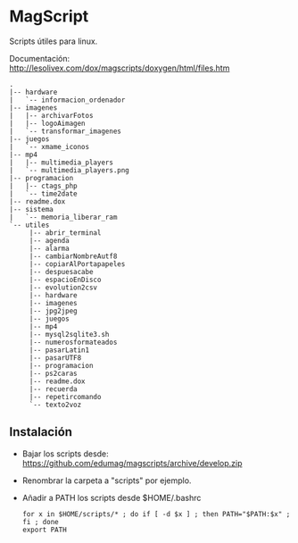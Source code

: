 # MagScript #

Scripts útiles para linux.

Documentación: http://lesolivex.com/dox/magscripts/doxygen/html/files.htm

~~~~
.
|-- hardware
|   `-- informacion_ordenador
|-- imagenes
|   |-- archivarFotos
|   |-- logoAimagen
|   `-- transformar_imagenes
|-- juegos
|   `-- xmame_iconos
|-- mp4
|   |-- multimedia_players
|   `-- multimedia_players.png
|-- programacion
|   |-- ctags_php
|   `-- time2date
|-- readme.dox
|-- sistema
|   `-- memoria_liberar_ram
`-- utiles
     |-- abrir_terminal 
     |-- agenda
     |-- alarma 
     |-- cambiarNombreAutf8 
     |-- copiarAlPortapapeles 
     |-- despuesacabe 
     |-- espacioEnDisco 
     |-- evolution2csv
     |-- hardware 
     |-- imagenes 
     |-- jpg2jpeg 
     |-- juegos 
     |-- mp4 
     |-- mysql2sqlite3.sh 
     |-- numerosformateados 
     |-- pasarLatin1
     |-- pasarUTF8
     |-- programacion 
     |-- ps2caras 
     |-- readme.dox 
     |-- recuerda 
     |-- repetircomando 
     `-- texto2voz
~~~~

## Instalación ##

- Bajar los scripts desde: https://github.com/edumag/magscripts/archive/develop.zip

- Renombrar la carpeta a "scripts" por ejemplo.

- Añadir a PATH los scripts desde $HOME/.bashrc

  ~~~~
  for x in $HOME/scripts/* ; do if [ -d $x ] ; then PATH="$PATH:$x" ; fi ; done
  export PATH
  ~~~~


